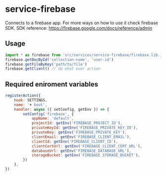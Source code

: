 # service-firebase

Connects to a firebase app. For more ways on how to use it check firebase SDK.
SDK reference: https://firebase.google.com/docs/reference/admin

## Usage

```js
import * as firebase from 'src/services/service-firebase/firebase.lib.js'
firebase.getDocById('collection-name', 'user-id')
firebase.getFileByKey('path/to/file')
firebase.getClient() // do what ever action
```

## Required eniroment variables

```js
registerAction({
    hook: SETTINGS,
    name: '♦ boot',
    handler: async ({ setConfig, getEnv }) => {
        setConfig('firebase', {
            appName: 'default',
            projectId: getEnv('FIREBASE_PROJECT_ID'),
            privateKeyId: getEnv('FIREBASE_PRIVATE_KEY_ID'),
            privateKey: getEnv('FIREBASE_PRIVATE_KEY'),
            clientEmail: getEnv('FIREBASE_CLIENT_EMAIL'),
            clientId: getEnv('FIREBASE_CLIENT_ID'),
            clientCertUrl: getEnv('FIREBASE_CLIENT_CERT_URL'),
            databaseUrl: getEnv('FIREBASE_DATABASE_URL'),
            storageBucket: getEnv('FIREBASE_STORAGE_BUCKET'),
        })
    },
})
```